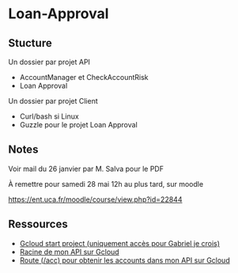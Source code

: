 # Loan-Approval

## Stucture

Un dossier par projet API
 - AccountManager et CheckAccountRisk
 - Loan Approval

Un dossier par projet Client
 - Curl/bash si Linux
 - Guzzle pour le projet Loan Approval

## Notes

Voir mail du 26 janvier par M. Salva pour le PDF

À remettre pour samedi 28 mai 12h au plus tard, sur moodle 

 https://ent.uca.fr/moodle/course/view.php?id=22844


## Ressources

 - [Gcloud start project (uniquement accès pour Gabriel je crois)](https://console.cloud.google.com/appengine/start?project=resolute-planet-344619)
 - [Racine de mon API sur Gcloud](https://resolute-planet-344619.oa.r.appspot.com/)
 - [Route (/acc) pour obtenir les accounts dans mon API sur Gcloud](https://resolute-planet-344619.oa.r.appspot.com/acc)
